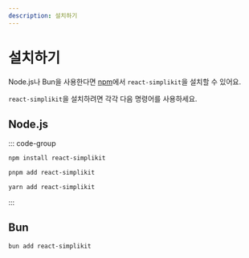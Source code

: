 ```yaml
---
description: 설치하기
---
```


# 설치하기

Node.js나 Bun을 사용한다면 [npm](https://npmjs.com/package/react-simplikit)에서 `react-simplikit`을 설치할 수 있어요.

`react-simplikit`을 설치하려면 각각 다음 명령어를 사용하세요.

## Node.js

::: code-group

```sh [npm]
npm install react-simplikit
```

```sh [pnpm]
pnpm add react-simplikit
```

```sh [yarn]
yarn add react-simplikit
```

:::

## Bun

```sh
bun add react-simplikit
```
